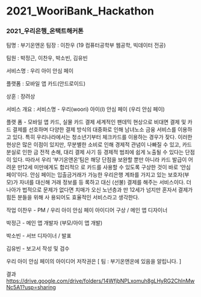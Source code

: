 # 2021_WooriBank_Hackathon
### 2021_우리은행_온택트해커톤

팀명 : 부기온앤온
팀장 : 이찬우 (19 컴퓨터공학부 웹공학, 빅데이터 전공)

팀원 : 박정근, 이찬우, 박소빈, 김유빈

서비스명 : 우리 아이 안심 페이

플랫폼 : 모바일 앱 카드(안드로이드)

상훈 : 장려상

서비스 개요 : 서비스명 - 우리(woori) 아이(I) 안심 페이 (우리 안심 페이)

플랫 폼 - 모바일 앱 카드, 실물 카드 결제 세계적인 팬데믹 현상으로 비대면 결제 및 카드 결제를 선호하며 다양한 결제 방식의 대중화로 인해 남녀노소 금융 서비스를 이용하고 있다. 특히 우리나라에서는 청소년기부터 체크카드를 이용하는 경우가 잦다. 이러한 현상은 많은 이점이 있지만, 무분별한 소비로 인해 경제적 관념이 나빠질 수 있고, 카드 분실로 인한 금 전적 손해, 대리 결제 사기 등 경제적 범죄에 쉽게 노출될 수 있다는 단점이 있다. 따라서 우리 ‘부기온앤온’팀은 해당 단점을 보완할 뿐만 아니라 카드 발급이 어려운 만12세 미만에게도 합리적으 로 카드를 사용할 수 있도록 구상한 것이 바로 ‘안심 페이’이다. 안심 페이는 입출금거래가 가능한 우리은행 계좌를 가지고 있는 보호자(부모)가 자녀를 대신해 거래 정보를 등 록하고 대신 (선불) 결제를 해주는 서비스이다. 더 나아가 법적으로 문제가 없다면 치매가 오신 노년층과 만 12세가 넘지만 혼자서 결제가 힘든 분들을 위해 사 용되어도 효율적인 서비스라고 생각한다.

작업
이찬우 - PM / 우리 아이 안심 페이 아이디어 구상 / 메인 앱 디자이너

박정근 - 메인 앱 개발자 (부모/아이 앱 개발)

박소빈 - 서브 디자이너 / 발표

김유빈 - 보고서 작성 및 검수

우리 아이 안심 페이의 아이디어 저작권은 [ 팀 : 부기온앤온에 있음을 알립니다. ]

결과
https://drive.google.com/drive/folders/14WfjbNPLxomuh8gLHyRG2ChlnMwNc5A1?usp=sharing

